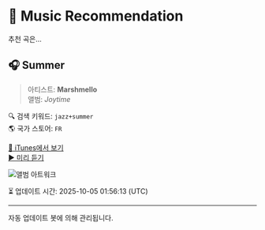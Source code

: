 
# 🎵 Music Recommendation

추천 곡은...

## 🎧 Summer  
> 아티스트: **Marshmello**  
> 앨범: _Joytime_  

🔍 검색 키워드: `jazz+summer`  
🌎 국가 스토어: `FR`

[🔗 iTunes에서 보기](https://music.apple.com/fr/album/summer/1072189405?i=1072189411&uo=4)  
[▶️ 미리 듣기](https://audio-ssl.itunes.apple.com/itunes-assets/AudioPreview115/v4/bc/38/22/bc382203-d971-0a38-affe-135db79350bc/mzaf_5944074797487779607.plus.aac.p.m4a)

![앨범 아트워크](https://is1-ssl.mzstatic.com/image/thumb/Music125/v4/66/8e/f8/668ef8f0-53f1-56b8-9396-7923094b55f4/859716236469_cover.jpg/100x100bb.jpg)

⏳ 업데이트 시간: 2025-10-05 01:56:13 (UTC)

---
자동 업데이트 봇에 의해 관리됩니다.
